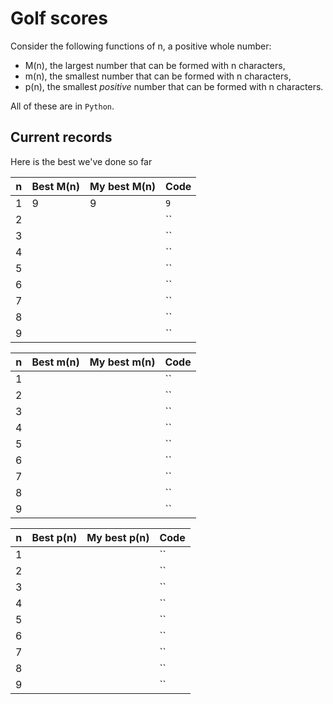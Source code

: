 # Golf scores

Consider the following functions of n, a positive whole number:

* M(n), the largest number that can be formed with n characters,
* m(n), the smallest number that can be formed with n characters,
* p(n), the smallest *positive* number that can be formed with n characters.

All of these are in `Python`.

## Current records

Here is the best we've done so far

n | Best M(n) | My best M(n) | Code
---|---|---|---
1|9|9|`9`
2|||``
3|||``
4|||``
5|||``
6|||``
7|||``
8|||``
9|||``

n | Best m(n) | My best m(n) | Code
---|---|---|---
1|||``
2|||``
3|||``
4|||``
5|||``
6|||``
7|||``
8|||``
9|||``

n | Best p(n) | My best p(n) | Code
---|---|---|---
1|||``
2|||``
3|||``
4|||``
5|||``
6|||``
7|||``
8|||``
9|||``
